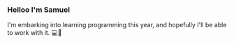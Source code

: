 ### Helloo I'm Samuel
I'm embarking into learning programming this year, and hopefully I'll be able to work with it. 💻🌟
